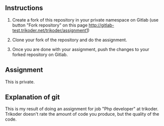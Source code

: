 ## Instructions

1. Create a fork of this repository in your private namespace on Gitlab (use button "Fork repository" on this page http://gitlab-test.trikoder.net/trikoder/assignment1)

2. Clone your fork of the repository and do the assignment.

3. Once you are done with your assignment, push the changes to your forked repository on Gitlab.

## Assignment

This is private. 

## Explanation of git

This is my result of doing an assignment for job "Php developer" at trikoder.
Trikoder doesn't rate the amount of code you produce, but the quality of the code.
